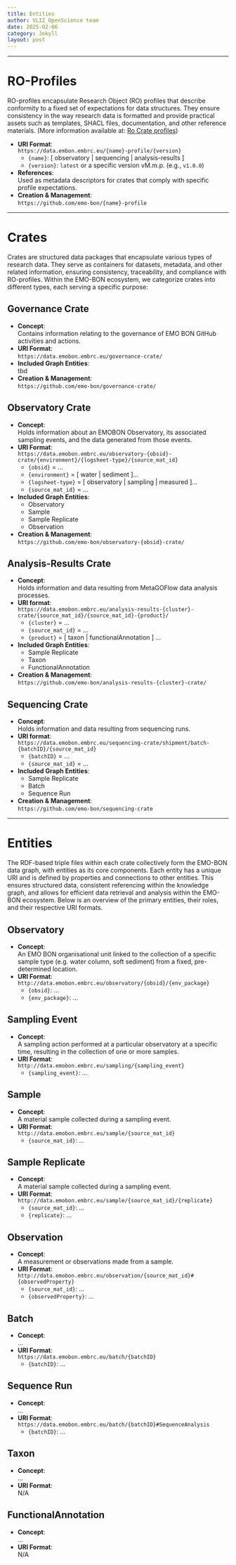 ```yaml
---
title: Entities
author: VLIZ OpenScience team
date: 2025-02-06
category: Jekyll
layout: post
---
```


---
# RO-Profiles

RO-profiles encapsulate Research Object (RO) profiles that describe conformity to a fixed set of expectations for data structures. They ensure consistency in the way research data is formatted and provide practical assets such as templates, SHACL files, documentation, and other reference materials. (More information available at: [Ro Crate profiles](https://www.researchobject.org/ro-crate/specification/1.2-DRAFT/profiles.html))

- **URI Format**:  
`https://data.embon.embrc.eu/{name}-profile/{version}`
  - `{name}`: [ observatory | sequencing | analysis-results ]
  - `{version}`: `latest` or a specific version vM.m.p. (e.g., `v1.0.0`)
- **References**:  
Used as metadata descriptors for crates that comply with specific profile expectations.
- **Creation & Management**:  
`https://github.com/emo-bon/{name}-profile`

---
# Crates

Crates are structured data packages that encapsulate various types of research data. They serve as containers for datasets, metadata, and other related information, ensuring consistency, traceability, and compliance with RO-profiles. Within the EMO-BON ecosystem, we categorize crates into different types, each serving a specific purpose:

## Governance Crate
- **Concept**:  
Contains information relating to the governance of EMO BON GitHub activities and actions.
- **URI Format**:  
`https://data.emobon.embrc.eu/governance-crate/`
- **Included Graph Entities**:  
tbd
- **Creation & Management**:  
`https://github.com/emo-bon/governance-crate/`

## Observatory Crate
- **Concept**:  
Holds information about an EMOBON Observatory, its associated sampling events, and the data generated from those events.
- **URI Format**:  
`https://data.emobon.embrc.eu/observatory-{obsid}-crate/{environment}/{logsheet-type}/{source_mat_id}`
  - `{obsid}` = ...
  - `{environment}` = [ water | sediment ]...
  - `{logsheet-type}` = [ observatory | sampling | measured ]...
  - `{source_mat_id}` = ...
- **Included Graph Entities**:  
  - Observatory
  - Sample
  - Sample Replicate
  - Observation
- **Creation & Management**:  
`https://github.com/emo-bon/observatory-{obsid}-crate/`

## Analysis-Results Crate
- **Concept**:  
Holds information and data resulting from MetaGOFlow data analysis processes.
- **URI format**:  
`https://data.emobon.embrc.eu/analysis-results-{cluster}-crate/{source_mat_id}/{source_mat_id}-{product}/`
  - `{cluster}` = ...
  - `{source_mat_id}` = ...
  - `{product}` = [ taxon | functionalAnnotation ] ...
- **Included Graph Entities**:
  - Sample Replicate
  - Taxon
  - FunctionalAnnotation
- **Creation & Management**:  
`https://github.com/emo-bon/analysis-results-{cluster}-crate/`

## Sequencing Crate
- **Concept**:  
Holds information and data resulting from sequencing runs.
- **URI format**:  
`https://data.emobon.embrc.eu/sequencing-crate/shipment/batch-{batchID}/{source_mat_id}`
  - `{batchID}` = ...
  - `{source_mat_id}` = ...
- **Included Graph Entities**:
  - Sample Replicate
  - Batch
  - Sequence Run
- **Creation & Management**:  
`https://github.com/emo-bon/sequencing-crate`
---

# Entities

The RDF-based triple files within each crate collectively form the EMO-BON data graph, with entities as its core components. Each entity has a unique URI and is defined by properties and connections to other entities. This ensures structured data, consistent referencing within the knowledge graph, and allows for efficient data retrieval and analysis within the EMO-BON ecosystem. Below is an overview of the primary entities, their roles, and their respective URI formats.

## Observatory
- **Concept**:  
An EMO BON organisational unit linked to the collection of a specific sample type (e.g. water column, soft sediment) from a fixed, pre-determined location.
- **URI Format**:  
`http://data.emobon.embrc.eu/observatory/{obsid}/{env_package}`
  - `{obsid}`: ...
  - `{env_package}`: ...

## Sampling Event
- **Concept**:  
A sampling action performed at a particular observatory at a specific time, resulting in the collection of one or more samples.
- **URI Format**:  
`http://data.emobon.embrc.eu/sampling/{sampling_event}`
  - `{sampling_event}`: ...

## Sample
- **Concept**:  
A material sample collected during a sampling event.
- **URI Format**:  
`http://data.emobon.embrc.eu/sample/{source_mat_id}`
  - `{source_mat_id}`: ...

## Sample Replicate
- **Concept**:  
A material sample collected during a sampling event.
- **URI Format**:  
`http://data.emobon.embrc.eu/sample/{source_mat_id}/{replicate}`
  - `{source_mat_id}`: ...
  - `{replicate}`: ...

## Observation
- **Concept**:  
A measurement or observations made from a sample.
- **URI Format**:  
`http://data.emobon.embrc.eu/observation/{source_mat_id}#{observedProperty}`
  - `{source_mat_id}`: ...
  - `{observedProperty}`: ...

## Batch 
- **Concept**:  
...
- **URI Format**:  
`https://data.emobon.embrc.eu/batch/{batchID}`
  - `{batchID}`: ...

## Sequence Run
- **Concept**:  
...
- **URI Format**: `https://data.emobon.embrc.eu/batch/{batchID}#SequenceAnalysis`
  - `{batchID}`: ...

## Taxon
- **Concept**:  
...
- **URI Format**:  
N/A  

## FunctionalAnnotation
- **Concept**:  
...
- **URI Format**:  
N/A  